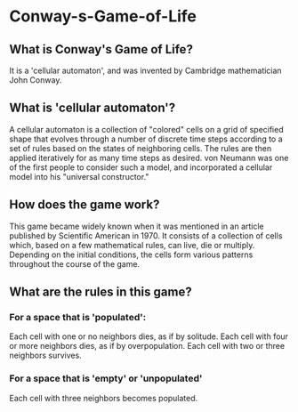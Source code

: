 # Conway-s-Game-of-Life

## What is Conway's Game of Life?
It is a 'cellular automaton', and was invented by Cambridge mathematician John Conway.

## What is 'cellular automaton'?
A cellular automaton is a collection of "colored" cells on a grid of specified shape that evolves through a number of discrete time steps according to a set of rules based on the states of neighboring cells. The rules are then applied iteratively for as many time steps as desired. von Neumann was one of the first people to consider such a model, and incorporated a cellular model into his "universal constructor."

## How does the game work?
This game became widely known when it was mentioned in an article published by Scientific American in 1970. It consists of a collection of cells which, based on a few mathematical rules, can live, die or multiply. Depending on the initial conditions, the cells form various patterns throughout the course of the game.

## What are the rules in this game?
### For a space that is 'populated':
Each cell with one or no neighbors dies, as if by solitude.
Each cell with four or more neighbors dies, as if by overpopulation.
Each cell with two or three neighbors survives.
### For a space that is 'empty' or 'unpopulated'
Each cell with three neighbors becomes populated.